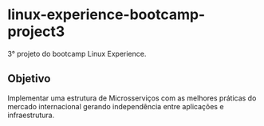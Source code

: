 # linux-experience-bootcamp-project3

3° projeto do bootcamp Linux Experience.

## Objetivo

Implementar uma estrutura de Microsserviços com as melhores práticas do mercado internacional gerando independência entre aplicações e infraestrutura.
